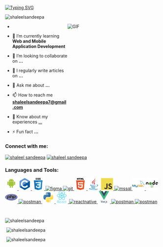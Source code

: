 [![Typing SVG](https://readme-typing-svg.herokuapp.com?size=32&vCenter=true&align=center&width=900&lines=Hi+%F0%9F%91%8B%2C+I'm+Shaleel+Sandeepa;Full+-+Stack+Developer+Intern;At+Epic+Lanka+Software+Company)](https://git.io/typing-svg)

<!-- <h1 align="center">Hi 👋, I'm Shaleel Sandeepa</h1> -->
<!-- <h3 align="center">Software Engineering Undergraduate</h3> -->

<p align="left"> <img src="https://komarev.com/ghpvc/?username=shaleelsandeepa&label=Profile%20views&color=0e75b6&style=flat" alt="shaleelsandeepa" /> </p>

-   <img align="right" alt="GIF" src="https://github.com/shaleelsandeepa/shaleelsandeepa/raw/master/assets/image.gif?raw=true" width="300" height="300" style="max-width: 100%;">

- 🌱 I’m currently learning **Web and Mobile Application Development**

- 👯 I’m looking to collaborate on **...**

- 📝 I regularly write articles on **...**

- 💬 Ask me about **...**

- 📫 How to reach me **shaleelsandeepa7@gmail.com**

- 📄 Know about my experiences [...](...)

- ⚡ Fun fact **...**

<h3 align="left">Connect with me:</h3>
<p align="left">
<a href="https://linkedin.com/in/shaleel-sandeepa" target="blank"><img align="center" src="https://raw.githubusercontent.com/rahuldkjain/github-profile-readme-generator/master/src/images/icons/Social/linked-in-alt.svg" alt="shaleel sandeepa" height="30" width="40" /></a>
<a href="https://instagram.com/shaleelsandeepa" target="blank"><img align="center" src="https://raw.githubusercontent.com/rahuldkjain/github-profile-readme-generator/master/src/images/icons/Social/instagram.svg" alt="shaleel sandeepa" height="30" width="40" /></a>
</p>

<h3 align="left">Languages and Tools:</h3>
<p align="left">
  <a href="https://developer.android.com" target="_blank" rel="noreferrer"> <img src="https://raw.githubusercontent.com/devicons/devicon/master/icons/android/android-original-wordmark.svg" alt="android" width="40" height="40"/> </a>
  <a href="https://www.cprogramming.com/" target="_blank" rel="noreferrer"><img src="https://raw.githubusercontent.com/devicons/devicon/master/icons/c/c-original.svg" alt="c" width="40" height="40"/> </a> 
  <a href="https://www.w3schools.com/css/" target="_blank" rel="noreferrer"><img src="https://raw.githubusercontent.com/devicons/devicon/master/icons/css3/css3-original-wordmark.svg" alt="css3" width="40" height="40"/> </a> 
  <a href="https://www.figma.com/" target="_blank" rel="noreferrer"><img src="https://www.vectorlogo.zone/logos/figma/figma-icon.svg" alt="figma" width="40" height="40"/> </a> 
  <a href="https://git-scm.com/" target="_blank" rel="noreferrer"><img src="https://www.vectorlogo.zone/logos/git-scm/git-scm-icon.svg" alt="git" width="40" height="40"/> </a> 
  <a href="https://www.w3.org/html/" target="_blank" rel="noreferrer"><img src="https://raw.githubusercontent.com/devicons/devicon/master/icons/html5/html5-original-wordmark.svg" alt="html5" width="40" height="40"/> </a> 
  <a href="https://www.java.com" target="_blank" rel="noreferrer"><img src="https://raw.githubusercontent.com/devicons/devicon/master/icons/java/java-original.svg" alt="java" width="40" height="40"/> </a> 
  <a href="https://developer.mozilla.org/en-US/docs/Web/JavaScript" target="_blank" rel="noreferrer"><img src="https://raw.githubusercontent.com/devicons/devicon/master/icons/javascript/javascript-original.svg" alt="javascript" width="40" height="40"/> </a> 
  <a href="https://www.microsoft.com/en-us/sql-server" target="_blank" rel="noreferrer"><img src="https://www.svgrepo.com/show/303229/microsoft-sql-server-logo.svg" alt="mssql" width="40" height="40"/> </a> 
  <a href="https://www.mysql.com/" target="_blank" rel="noreferrer"><img src="https://raw.githubusercontent.com/devicons/devicon/master/icons/mysql/mysql-original-wordmark.svg" alt="mysql" width="40" height="40"/> </a> 
  <a href="https://nodejs.org" target="_blank" rel="noreferrer"><img src="https://raw.githubusercontent.com/devicons/devicon/master/icons/nodejs/nodejs-original-wordmark.svg" alt="nodejs" width="40" height="40"/> </a> 
  <a href="https://www.php.net" target="_blank" rel="noreferrer"><img src="https://raw.githubusercontent.com/devicons/devicon/master/icons/php/php-original.svg" alt="php" width="40" height="40"/> </a> 
  <a href="https://postman.com" target="_blank" rel="noreferrer"><img src="https://www.vectorlogo.zone/logos/getpostman/getpostman-icon.svg" alt="postman" width="40" height="40"/> </a> 
  <a href="https://www.python.org" target="_blank" rel="noreferrer"><img src="https://raw.githubusercontent.com/devicons/devicon/master/icons/python/python-original.svg" alt="python" width="40" height="40"/> </a> 
  <a href="https://reactjs.org/" target="_blank" rel="noreferrer"><img src="https://raw.githubusercontent.com/devicons/devicon/master/icons/react/react-original-wordmark.svg" alt="react" width="40" height="40"/> </a> 
  <a href="https://reactnative.dev/" target="_blank" rel="noreferrer"><img src="https://reactnative.dev/img/header_logo.svg" alt="reactnative" width="40" height="40"/> </a> 
  <a href="https://vuejs.org/" target="_blank" rel="noreferrer"><img src="https://raw.githubusercontent.com/devicons/devicon/master/icons/vuejs/vuejs-original-wordmark.svg" alt="vuejs" width="40" height="40"/> </a>
  <a href="https://dart.com" target="_blank"> <img src="https://www.vectorlogo.zone/logos/dartlang/dartlang-icon.svg" alt="postman" width="40" height="40"/> </a>
  <a href="https://flutter.com" target="_blank"> <img src="https://www.vectorlogo.zone/logos/flutterio/flutterio-icon.svg" alt="postman" width="40" height="40"/> </a>
</p><br>

<p align="left"><img src="https://github-readme-stats.vercel.app/api/top-langs?username=shaleelsandeepa&show_icons=true&locale=en&layout=compact&theme=react&bg_color=1F222E&title_color=F85D7F&icon_color=F8D866&color=FFFFFF" alt="shaleelsandeepa" /></p>

<p align="left">&nbsp;<img src="https://github-readme-stats.vercel.app/api?username=shaleelsandeepa&theme=tokyonight&show_icons=true&locale=en" alt="shaleelsandeepa" /></p>

<p align="left">&nbsp;<img src="https://github-readme-streak-stats.herokuapp.com/?user=shaleelsandeepa&theme=algolia" alt="shaleelsandeepa" /></p>
